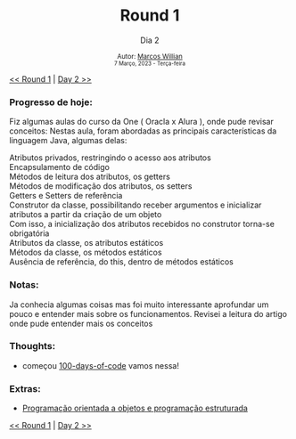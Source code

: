 <div align="center">
  <h1>Round 1</h1>
  <p>Dia 2</p>

  <sub>
    Autor: <a href="https://github.com/marcosmwx" target="_blank">Marcos Willian</a>
    <br>
    <small>7 Março, 2023 - Terça-feira</small>
  </sub>
</div>

[<< Round 1](README.md) | [Day 2 >>](dia002.md)

### Progresso de hoje:

Fiz algumas aulas do curso da One ( Oracla x Alura ), onde pude revisar conceitos:
Nestas aula, foram abordadas as principais características da linguagem Java, algumas delas:

Atributos privados, restringindo o acesso aos atributos
<br>
Encapsulamento de código
<br>
Métodos de leitura dos atributos, os getters
<br>
Métodos de modificação dos atributos, os setters
<br>
Getters e Setters de referência
<br>
Construtor da classe, possibilitando receber argumentos e inicializar atributos a partir da criação de um objeto
<br>
Com isso, a inicialização dos atributos recebidos no construtor torna-se obrigatória
<br>
Atributos da classe, os atributos estáticos
<br>
Métodos da classe, os métodos estáticos
<br>
Ausência de referência, do this, dentro de métodos estáticos
<br>

### Notas:

Ja conhecia algumas coisas mas foi muito interessante aprofundar um pouco e entender mais sobre os funcionamentos.
Revisei a leitura do artigo onde pude entender mais os conceitos

### Thoughts:

- começou [100-days-of-code](https://github.com/marcosmwx/100DaysOfCode) vamos nessa!

### Extras:

- [Programação orientada a objetos e programação estruturada](https://www.alura.com.br/artigos/poo-programacao-orientada-a-objetos)

[<< Round 1](README.md) | [Day 2 >>](dia002.md)
